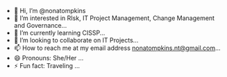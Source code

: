 - 👋 Hi, I’m @nonatompkins
- 👀 I’m interested in RIsk, IT Project Management, Change Management and Governance...
- 🌱 I’m currently learning CISSP...
- 💞️ I’m looking to collaborate on IT Projects...
- 📫 How to reach me at my email address nonatompkins.nt@gmail.com...
- 😄 Pronouns: She/Her ...
- ⚡ Fun fact: Traveling ...

<!---
nonatompkins/nonatompkins is a ✨ special ✨ repository because its `README.md` (this file) appears on your GitHub profile.
You can click the Preview link to take a look at your changes.
--->
